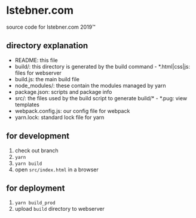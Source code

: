 # lstebner.com

source code for lstebner.com 2019™

## directory explanation

- README: this file
- build/: this directory is generated by the build command
    \- *.html|css|js: files for webserver
- build.js: the main build file
- node_modules/: these contain the modules managed by yarn
- package.json: scripts and package info
- src/: the files used by the build script to generate build/*
    \- *.pug: view templates
- webpack.config.js: our config file for webpack
- yarn.lock: standard lock file for yarn

## for development

1. check out branch
2. `yarn`
3. `yarn build`
4. open `src/index.html` in a browser

## for deployment

1. `yarn build_prod`
2. upload `build` directory to webserver


